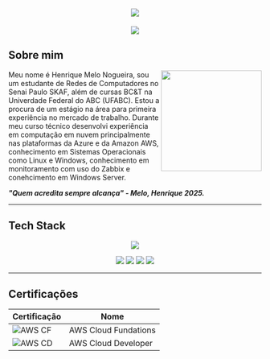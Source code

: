 <h1 align="center">
  <img src="https://capsule-render.vercel.app/api?type=cylinder&height=200&color=808080&text=Henrique%20Melo&textBg=false&fontSize=72&fontAlign=50&fontAlignY=50&animation=scaleIn&section=header&reversal=false&strokeWidth=0&stroke=909090">
</h1>

<p align="center">
  <img src="https://readme-typing-svg.herokuapp.com?font=Fira+Code&duration=3000&pause=2000&color=FEFCFF&center=true&vCenter=true&width=435&lines=Em+busca+da+felicidade">
</p>

## Sobre mim

<img align="right" height="200" src="https://cdns-images.dzcdn.net/images/cover/ec3c8ed67427064c70f67e5815b74cef/1900x1900-000000-80-0-0.jpg">

Meu nome é Henrique Melo Nogueira, sou um estudante de Redes de Computadores no Senai Paulo SKAF, além de cursas BC&T na Univerdade Federal do ABC (UFABC). Estou a procura de um estágio na área para primeira experiência no mercado de trabalho. Durante meu curso técnico desenvolvi experiência em computação em nuvem principalmente nas plataformas da Azure e da Amazon AWS, conhecimento em Sistemas Operacionais como Linux e Windows, conhecimento em monitoramento com uso do Zabbix e conehcimento em Windows Server.

_**"Quem acredita sempre alcança" - Melo, Henrique 2025.**_

---

## Tech Stack

<p align="center">
  <img src="https://skillicons.dev/icons?i=linux,aws,azure,mysql,grafana,windows,nginx,github,arduino">
</p>
<p align="center">
  <img src="https://img.shields.io/badge/AWS-%23FF9900.svg?logo=amazon-web-services&logoColor=white">
  <img src="https://img.shields.io/badge/Debian-A81D33?logo=debian&logoColor=fff">
  <img src="https://custom-icon-badges.demolab.com/badge/Windows-0078D6?logo=windows11&logoColor=white">
  <img src="https://custom-icon-badges.demolab.com/badge/Microsoft%20Azure-0089D6?logo=msazure&logoColor=white">
</p>

---




## Certificações

| Certificação | Nome |
| --- | --- |
| ![AWS CF](https://img.shields.io/badge/AWS%20Cloud%20Fundations-t?style=flat&logo=amazonwebservices&color=orange) | AWS Cloud Fundations |
| ![AWS CD](https://img.shields.io/badge/AWS%20Cloud%20Developer-t?style=flat&logo=amazonwebservices&color=orange) | AWS Cloud Developer |
